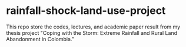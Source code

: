 # rainfall-shock-land-use-project
This repo store the codes, lectures, and academic paper result from my thesis project "Coping with the Storm: Extreme Rainfall and  Rural Land Abandonment in Colombia." 
